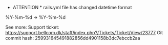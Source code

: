 * ATTENTION *
rails.yml file has changed datetime format

%Y-%m-%d -> %Y-%m-%d

See more:
Support ticket: https://support.bellcom.dk/staff/index.php?/Tickets/Ticket/View/23777
Git commit hash: 259931645491882856dd4901158b3dc7ebccb2aa

